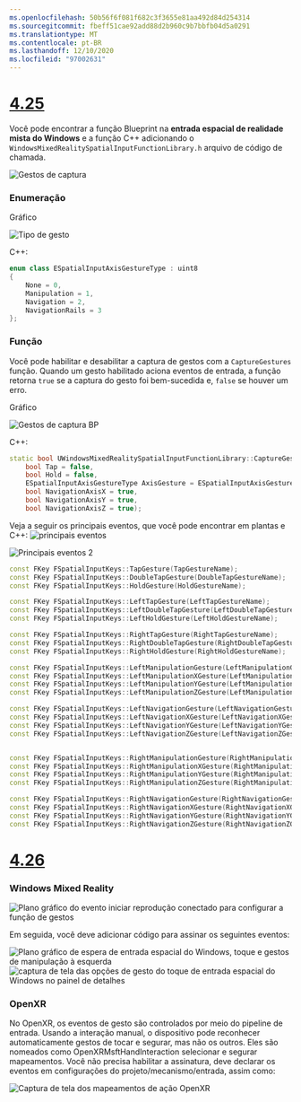 ```yaml
---
ms.openlocfilehash: 50b56f6f081f682c3f3655e81aa492d84d254314
ms.sourcegitcommit: fbeff51cae92add88d2b960c9b7bbfb04d5a0291
ms.translationtype: MT
ms.contentlocale: pt-BR
ms.lasthandoff: 12/10/2020
ms.locfileid: "97002631"
---
```

# <a name="425"></a>[4.25](#tab/425)

Você pode encontrar a função Blueprint na **entrada espacial de realidade mista do Windows** e a função C++ adicionando o `WindowsMixedRealitySpatialInputFunctionLibrary.h` arquivo de código de chamada.

![Gestos de captura](../images/unreal/capture-gestures.png)

### <a name="enum"></a>Enumeração
<!-- Deprecated
The `ESPatialInputAxisGestureType` enum describes spatial axis gestures and are [fully documented](../../out-of-scope/deprecated/holograms-211.md).
-->
Gráfico

![Tipo de gesto](../images/unreal/gesture-type.png)

C++:
```cpp
enum class ESpatialInputAxisGestureType : uint8
{
    None = 0,
    Manipulation = 1,
    Navigation = 2,
    NavigationRails = 3
};
```

### <a name="function"></a>Função
Você pode habilitar e desabilitar a captura de gestos com a `CaptureGestures` função. Quando um gesto habilitado aciona eventos de entrada, a função retorna `true` se a captura do gesto foi bem-sucedida e, `false` se houver um erro.

Gráfico

![Gestos de captura BP](../images/unreal/capture-gestures-bp.png)

C++:
```cpp
static bool UWindowsMixedRealitySpatialInputFunctionLibrary::CaptureGestures(
    bool Tap = false,
    bool Hold = false,
    ESpatialInputAxisGestureType AxisGesture = ESpatialInputAxisGestureType::None,
    bool NavigationAxisX = true,
    bool NavigationAxisY = true,
    bool NavigationAxisZ = true);
```

Veja a seguir os principais eventos, que você pode encontrar em plantas e C++: ![ principais eventos](../images/unreal/key-events.png)

![Principais eventos 2](../images/unreal/key-events2.png)
```cpp
const FKey FSpatialInputKeys::TapGesture(TapGestureName);
const FKey FSpatialInputKeys::DoubleTapGesture(DoubleTapGestureName);
const FKey FSpatialInputKeys::HoldGesture(HoldGestureName);

const FKey FSpatialInputKeys::LeftTapGesture(LeftTapGestureName);
const FKey FSpatialInputKeys::LeftDoubleTapGesture(LeftDoubleTapGestureName);
const FKey FSpatialInputKeys::LeftHoldGesture(LeftHoldGestureName);

const FKey FSpatialInputKeys::RightTapGesture(RightTapGestureName);
const FKey FSpatialInputKeys::RightDoubleTapGesture(RightDoubleTapGestureName);
const FKey FSpatialInputKeys::RightHoldGesture(RightHoldGestureName);

const FKey FSpatialInputKeys::LeftManipulationGesture(LeftManipulationGestureName);
const FKey FSpatialInputKeys::LeftManipulationXGesture(LeftManipulationXGestureName);
const FKey FSpatialInputKeys::LeftManipulationYGesture(LeftManipulationYGestureName);
const FKey FSpatialInputKeys::LeftManipulationZGesture(LeftManipulationZGestureName);

const FKey FSpatialInputKeys::LeftNavigationGesture(LeftNavigationGestureName);
const FKey FSpatialInputKeys::LeftNavigationXGesture(LeftNavigationXGestureName);
const FKey FSpatialInputKeys::LeftNavigationYGesture(LeftNavigationYGestureName);
const FKey FSpatialInputKeys::LeftNavigationZGesture(LeftNavigationZGestureName);


const FKey FSpatialInputKeys::RightManipulationGesture(RightManipulationGestureName);
const FKey FSpatialInputKeys::RightManipulationXGesture(RightManipulationXGestureName);
const FKey FSpatialInputKeys::RightManipulationYGesture(RightManipulationYGestureName);
const FKey FSpatialInputKeys::RightManipulationZGesture(RightManipulationZGestureName);

const FKey FSpatialInputKeys::RightNavigationGesture(RightNavigationGestureName);
const FKey FSpatialInputKeys::RightNavigationXGesture(RightNavigationXGestureName);
const FKey FSpatialInputKeys::RightNavigationYGesture(RightNavigationYGestureName);
const FKey FSpatialInputKeys::RightNavigationZGesture(RightNavigationZGestureName);
```

# <a name="426"></a>[4.26](#tab/426)

### <a name="windows-mixed-reality"></a>Windows Mixed Reality

![Plano gráfico do evento iniciar reprodução conectado para configurar a função de gestos](../images/unreal-hand-tracking-img-09.png)

Em seguida, você deve adicionar código para assinar os seguintes eventos:

![Plano gráfico de espera de entrada espacial do Windows, toque e gestos de manipulação à esquerda ](../images/unreal/key-events.png)
 ![ captura de tela das opções de gesto do toque de entrada espacial do Windows no painel de detalhes](../images/unreal/key-events2.png)

### <a name="openxr"></a>OpenXR

No OpenXR, os eventos de gesto são controlados por meio do pipeline de entrada. Usando a interação manual, o dispositivo pode reconhecer automaticamente gestos de tocar e segurar, mas não os outros. Eles são nomeados como OpenXRMsftHandInteraction selecionar e segurar mapeamentos. Você não precisa habilitar a assinatura, deve declarar os eventos em configurações do projeto/mecanismo/entrada, assim como:

![Captura de tela dos mapeamentos de ação OpenXR](../images/unreal-hand-tracking-img-12.png)
